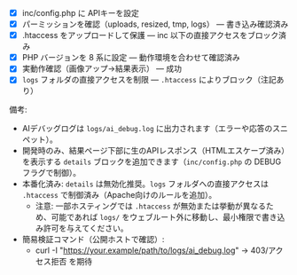 - [x] inc/config.php に APIキーを設定
- [x] パーミッションを確認（uploads, resized, tmp, logs） — 書き込み確認済み
- [x] .htaccess をアップロードして保護 — inc 以下の直接アクセスをブロック済み
- [x] PHP バージョンを 8 系に設定 — 動作環境を合わせて確認済み
- [x] 実動作確認（画像アップ→結果表示） — 成功
- [x] `logs` フォルダの直接アクセスを制限 — `.htaccess` によりブロック（注記あり）

備考:
- AIデバッグログは `logs/ai_debug.log` に出力されます（エラーや応答のスニペット）。
- 開発時のみ、結果ページ下部に生のAPIレスポンス（HTMLエスケープ済み）を表示する `details` ブロックを追加できます（`inc/config.php` の DEBUG フラグで制御）。
- 本番化済み: `details` は無効化推奨。`logs` フォルダへの直接アクセスは `.htaccess` で制御済み（Apache向けのルールを追加）。
  - 注意: 一部ホスティングでは `.htaccess` が無効または挙動が異なるため、可能であれば `logs/` をウェブルート外に移動し、最小権限で書き込み許可を与えてください。
- 簡易検証コマンド（公開ホストで確認）:
  - curl -I "https://your.example/path/to/logs/ai_debug.log"  → 403/アクセス拒否 を期待
